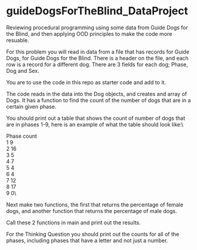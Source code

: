 # guideDogsForTheBlind_DataProject
Reviewing procedural programming using some data from Guide Dogs for the Blind, and then applying OOD principles to make the code more resuable.

For this problem you will read in data from a file that has records for Guide Dogs, for Guide Dogs for the Blind.  There is a header on the file, and each row is a record for a different dog.  There are 3 fields for each dog; Phase, Dog and Sex.  

You are to use the code in this repo as starter code and add to it.

The code reads in the data into the Dog objects, and creates and array of Dogs.  It has a function to find the count of the number of dogs that are in a certain given phase.  

You should print out a table that shows the count of number of dogs that are in phases 1-9, here is an example of what the table should look like:\

Phase   count\
1       	9\
2       	16\
3       	5\
4      	 7\
5       	4\
6       	4\
7       	12\
8       	17\
9       	0\

Next make two functions, the first that returns the percentage of female dogs, and another function that returns the percentage of male dogs.  

Call these 2 functions in main and print out the results.

For the Thinking Question you should print out the counts for all of the phases, including phases that have a letter and not just a number.
